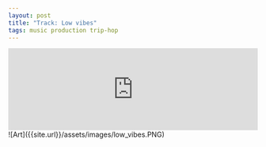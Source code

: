 ```yaml
---
layout: post
title: "Track: Low vibes"
tags: music production trip-hop
---
```

<iframe width="100%" height="166" scrolling="no" frameborder="no" allow="autoplay" src="https://w.soundcloud.com/player/?url=https%3A//api.soundcloud.com/tracks/1418436778&color=%233a3a35&auto_play=false&hide_related=false&show_comments=true&show_user=true&show_reposts=false&show_teaser=true"></iframe>

<!--more-->
<br>
![Art]({{site.url}}/assets/images/low_vibes.PNG)  